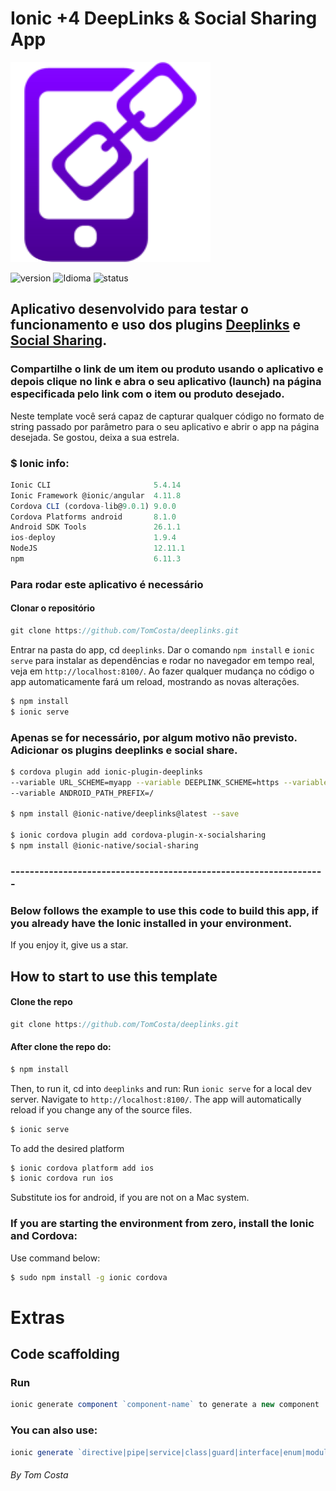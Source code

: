 
# Ionic +4 DeepLinks & Social Sharing App

![Homic](./src/assets/imgs/deeplinks.png)

![version][version-badge] ![Idioma][idioma] ![status][status-emprogresso]

## Aplicativo desenvolvido para testar o funcionamento e uso dos plugins [Deeplinks](https://ionicframework.com/docs/native/deeplinks) e [Social Sharing](https://ionicframework.com/docs/native/social-sharing).

### Compartilhe o link de um item ou produto usando o aplicativo e depois clique no link e abra o seu aplicativo (launch) na página especificada pelo link com o item ou produto desejado.

Neste template você será capaz de capturar qualquer código no formato de string passado por parâmetro para o seu aplicativo e abrir o app na página desejada. Se gostou, deixa a sua estrela.

### $ Ionic info:
```javascript
Ionic CLI                       5.4.14
Ionic Framework @ionic/angular  4.11.8
Cordova CLI (cordova-lib@9.0.1) 9.0.0
Cordova Platforms android       8.1.0
Android SDK Tools               26.1.1
ios-deploy                      1.9.4 
NodeJS                          12.11.1
npm                             6.11.3 
```

### Para rodar este aplicativo é necessário
#### Clonar o repositório
```javascript
git clone https://github.com/TomCosta/deeplinks.git
``` 
Entrar na pasta do app, cd `deeplinks`.
Dar o comando `npm install` e `ionic serve` para instalar as dependências e rodar no navegador em tempo real, veja em `http://localhost:8100/`. Ao fazer qualquer mudança no código o app automaticamente fará um reload, mostrando as novas alterações.

```bash
$ npm install
$ ionic serve
```

### Apenas se for necessário, por algum motivo não previsto. Adicionar os plugins deeplinks e social share.

```bash
$ cordova plugin add ionic-plugin-deeplinks
--variable URL_SCHEME=myapp --variable DEEPLINK_SCHEME=https --variable DEEPLINK_HOST=example.com
--variable ANDROID_PATH_PREFIX=/

$ npm install @ionic-native/deeplinks@latest --save

$ ionic cordova plugin add cordova-plugin-x-socialsharing
$ npm install @ionic-native/social-sharing
```
### ------------------------------------------------------------------

### Below follows the example to use this code to build this app, if you already have the Ionic installed in your environment.

If you enjoy it, give us a star.

## How to start to use this template
#### Clone the repo
```javascript
git clone https://github.com/TomCosta/deeplinks.git
``` 
#### After clone the repo do:

```bash
$ npm install
```

Then, to run it, cd into `deeplinks` and run:
Run `ionic serve` for a local dev server. Navigate to `http://localhost:8100/`. The app will automatically reload if you change any of the source files.

```bash
$ ionic serve
```

To add the desired platform

```bash
$ ionic cordova platform add ios
$ ionic cordova run ios
```
Substitute ios for android, if you are not on a Mac system.

### If you are starting the environment from zero, install the Ionic and Cordova:

Use command below:

```bash
$ sudo npm install -g ionic cordova
```

# Extras
## Code scaffolding
### Run 
```javascript
ionic generate component `component-name` to generate a new component
```
### You can also use:
```javascript
ionic generate `directive|pipe|service|class|guard|interface|enum|module`
```

####
_By Tom Costa_

[CHANGELOG]: ./CHANGELOG.md
[version-badge]: https://img.shields.io/badge/version-1.0.0-blue.svg
[license-badge]: https://img.shields.io/badge/license-MIT-blue.svg
[status-emprogresso]: https://img.shields.io/badge/status-Em%20progresso-blueviolet
[idioma]: https://img.shields.io/badge/idioma-Portugu%C3%AAs-800060